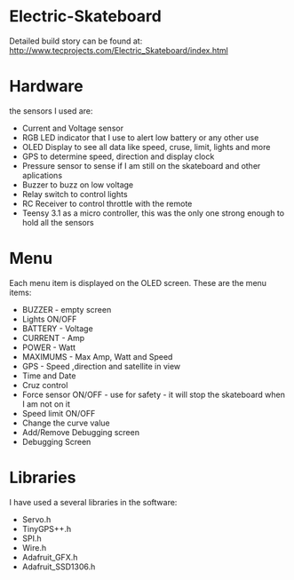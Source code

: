 # Electric-Skateboard

Detailed build story can be found at:
http://www.tecprojects.com/Electric_Skateboard/index.html

# Hardware
the sensors I used are:
* Current and Voltage sensor
* RGB LED indicator that I use to alert low battery or any other use
* OLED Display to see all data like speed, cruse, limit, lights and more
* GPS to determine speed, direction and display clock
* Pressure sensor to sense if I am still on the skateboard and other aplications
* Buzzer to buzz on low voltage
* Relay switch to control lights
* RC Receiver to control throttle with the remote
* Teensy 3.1 as a micro controller, this was the only one strong enough to hold all the sensors

# Menu
Each menu item is displayed on the OLED screen. These are the menu items:
* BUZZER - empty screen
* Lights ON/OFF
* BATTERY - Voltage
* CURRENT - Amp
* POWER - Watt
* MAXIMUMS - Max Amp, Watt and Speed
* GPS - Speed ,direction and satellite in view
* Time and Date
* Cruz control
* Force sensor ON/OFF - use for safety - it will stop the skateboard when I am not on it
* Speed limit ON/OFF
* Change the curve value
* Add/Remove Debugging screen
* Debugging Screen

# Libraries
I have used a several libraries in the software:
* Servo.h
* TinyGPS++.h
* SPI.h
* Wire.h
* Adafruit_GFX.h
* Adafruit_SSD1306.h
